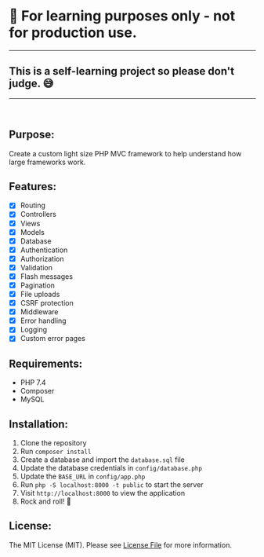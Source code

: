 # 🛑 For learning purposes only - not for production use.
<hr>

## This is a self-learning project so please don't judge. 😅
<hr>
<br>

## Purpose:
Create a custom light size PHP MVC framework to help understand how large frameworks work.

## Features:
- [x] Routing
- [x] Controllers
- [x] Views
- [x] Models
- [x] Database
- [x] Authentication
- [x] Authorization
- [x] Validation
- [x] Flash messages
- [x] Pagination
- [x] File uploads
- [x] CSRF protection
- [x] Middleware
- [x] Error handling
- [x] Logging
- [x] Custom error pages

## Requirements:
- PHP 7.4
- Composer
- MySQL

## Installation:
1. Clone the repository
2. Run `composer install`
3. Create a database and import the `database.sql` file
4. Update the database credentials in `config/database.php`
5. Update the `BASE_URL` in `config/app.php`
6. Run `php -S localhost:8000 -t public` to start the server
7. Visit `http://localhost:8000` to view the application
8. Rock and roll! 🤘

## License:
The MIT License (MIT). Please see [License File](LICENSE.md) for more information.



